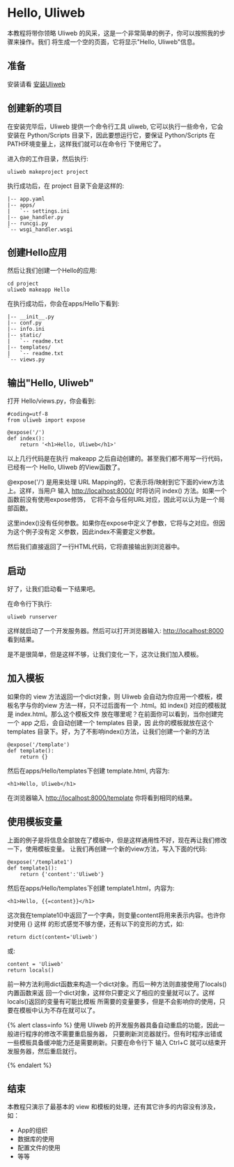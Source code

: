 # Hello, Uliweb

本教程将带你领略 Uliweb 的风采，这是一个非常简单的例子，你可以按照我的步骤来操作。我们
将生成一个空的页面，它将显示"Hello, Uliweb"信息。


## 准备

安装请看 [安装Uliweb](installation.html)


## 创建新的项目

在安装完毕后，Uliweb 提供一个命令行工具 uliweb, 它可以执行一些命令，它会安装在 Python/Scripts
目录下，因此要想运行它，要保证 Python/Scripts 在PATH环境变量上，这样我们就可以在命令行
下使用它了。

进入你的工作目录，然后执行:


```
uliweb makeproject project
```

执行成功后，在 project 目录下会是这样的:


```
|-- app.yaml
|-- apps/
|   `-- settings.ini
|-- gae_handler.py
|-- runcgi.py
`-- wsgi_handler.wsgi
```


## 创建Hello应用

然后让我们创建一个Hello的应用:


```
cd project
uliweb makeapp Hello
```

在执行成功后，你会在apps/Hello下看到:


```
|-- __init__.py
|-- conf.py
|-- info.ini
|-- static/
|   `-- readme.txt
|-- templates/
|   `-- readme.txt
`-- views.py
```


## 输出"Hello, Uliweb"

打开 Hello/views.py，你会看到:


```
#coding=utf-8
from uliweb import expose

@expose('/')
def index():
    return '<h1>Hello, Uliweb</h1>'
```

以上几行代码是在执行 makeapp 之后自动创建的。甚至我们都不用写一行代码，已经有一个
Hello, Uliweb 的View函数了。

@expose('/') 是用来处理 URL Mapping的，它表示将/映射到它下面的view方法上。这样，当用户
输入 [http://localhost:8000/](http://localhost:8000/) 时将访问 index() 方法。如果一个函数前没有使用expose修饰，
它将不会与任何URL对应，因此可以认为是一个局部函数。

这里index()没有任何参数。如果你在expose中定义了参数，它将与之对应。但因为这个例子没有定
义参数，因此index不需要定义参数。

然后我们直接返回了一行HTML代码，它将直接输出到浏览器中。


## 启动

好了，让我们启动看一下结果吧。

在命令行下执行:


```
uliweb runserver
```

这样就启动了一个开发服务器。然后可以打开浏览器输入: [http://localhost:8000](http://localhost:8000) 看到结果。

是不是很简单，但是这样不够，让我们变化一下，这次让我们加入模板。


## 加入模板

如果你的 view 方法返回一个dict对象，则 Uliweb 会自动为你应用一个模板，模板名字与你的view
方法一样，只不过后面有一个 .html。如 index() 对应的模板就是 index.html。那么这个模板文件
放在哪里呢？在前面你可以看到，当你创建完一个 app 之后，会自动创建一个 templates 目录，因
此你的模板就放在这个 templates 目录下。好，为了不影响index()方法，让我们创建一个新的方法


```
@expose('/template')
def template():
    return {}
```

然后在apps/Hello/templates下创建 template.html, 内容为:


```
<h1>Hello, Uliweb</h1>
```

在浏览器输入 [http://localhost:8000/template](http://localhost:8000/template) 你将看到相同的结果。


## 使用模板变量

上面的例子是将信息全部放在了模板中，但是这样通用性不好，现在再让我们修改一下，使用模板变量。
让我们再创建一个新的view方法，写入下面的代码:


```
@expose('/template1')
def template1():
    return {'content':'Uliweb'}
```

然后在apps/Hello/templates下创建 template1.html，内容为:


```
<h1>Hello, {{=content}}</h1>
```

这次我在template1()中返回了一个字典，则变量content将用来表示内容。也许你对使用 {} 这样
的形式感觉不够方便，还有以下的变形的方式，如:


```
return dict(content='Uliweb')
```

或:


```
content = 'Uliweb'
return locals()
```

前一种方法利用dict函数来构造一个dict对象。而后一种方法则直接使用了locals()内置函数来返
回一个dict对象，这样你只要定义了相应的变量就可以了。这样locals()返回的变量有可能比模板
所需要的变量要多，但是不会影响你的使用，只要在模板中认为不存在就可以了。


{% alert class=info %}
使用 Uliweb 的开发服务器具备自动重启的功能，因此一般进行程序的修改不需要重启服务器，
只要刷新浏览器就行。但有时程序出错或一些模板具备缓冲能力还是需要刷新。只要在命令行下
输入 Ctrl+C 就可以结束开发服务器，然后重启就行。

{% endalert %}

## 结束

本教程只演示了最基本的 view 和模板的处理，还有其它许多的内容没有涉及，如：


* App的组织
* 数据库的使用
* 配置文件的使用
* 等等

